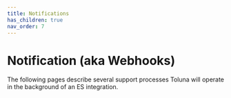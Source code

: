 ```yaml
---
title: Notifications
has_children: true
nav_order: 7
---
```


# Notification (aka Webhooks)

The following pages describe several support processes Toluna will operate in the background of an ES integration.
